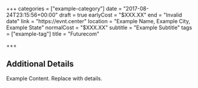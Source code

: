 +++
categories = ["example-category"]
date = "2017-08-24T23:15:56+00:00"
draft = true
earlyCost = "$XXX.XX"
end = "Invalid date"
link = "https://evnt.center"
location = "Example Name, Example City, Example State"
normalCost = "$XXX.XX"
subtitle = "Example Subtitle"
tags = ["example-tag"]
title = "Futurecom"

+++

<!--more-->

## Additional Details

Example Content. Replace with details.
